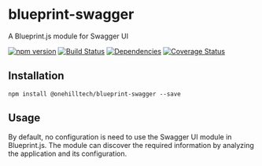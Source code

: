 blueprint-swagger
=================

A Blueprint.js module for Swagger UI

[![npm version](https://img.shields.io/npm/v/@onehilltech/blueprint-swagger.svg)](https://www.npmjs.com/package/@onehilltech/blueprint-swagger)
[![Build Status](https://travis-ci.org/onehilltech/blueprint-swagger.svg?branch=master)](https://travis-ci.org/onehilltech/blueprint-swagger)
[![Dependencies](https://david-dm.org/onehilltech/blueprint-swagger.svg)](https://david-dm.org/onehilltech/blueprint-swagger)
[![Coverage Status](https://coveralls.io/repos/github/onehilltech/blueprint-swagger/badge.svg?branch=master)](https://coveralls.io/github/onehilltech/blueprint-swagger?branch=master)


Installation
------------

    npm install @onehilltech/blueprint-swagger --save

Usage
-----

By default, no configuration is need to use the Swagger UI module in
Blueprint.js. The module can discover the required information by analyzing
the application and its configuration.
